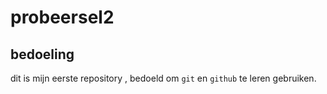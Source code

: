 # probeersel2

## bedoeling
dit is mijn eerste repository , bedoeld om `git` en `github` te leren gebruiken.


